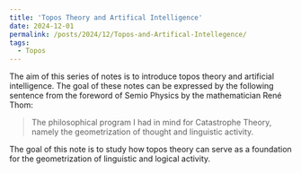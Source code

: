 ```yaml
---
title: 'Topos Theory and Artifical Intelligence'
date: 2024-12-01
permalink: /posts/2024/12/Topos-and-Artifical-Intellegence/
tags:
  - Topos
---
```


The aim of this series of notes is to introduce topos theory and artificial intelligence. The goal of these notes can be expressed by the following sentence from the foreword of Semio Physics by the mathematician René Thom:
> The philosophical program I had in mind for Catastrophe Theory, namely the geometrization of thought and linguistic activity.

The goal of this note is to study how topos theory can serve as a foundation for the geometrization of linguistic and logical activity.